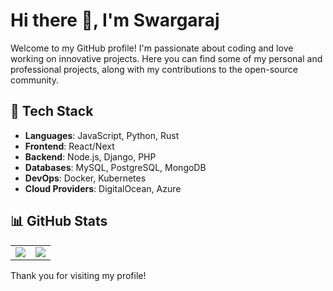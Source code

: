 # Hi there 👋, I'm Swargaraj

Welcome to my GitHub profile! I'm passionate about coding and love working on innovative projects. Here you can find some of my personal and professional projects, along with my contributions to the open-source community.

## 🚀 Tech Stack
- **Languages**: JavaScript, Python, Rust
- **Frontend**: React/Next
- **Backend**: Node.js, Django, PHP
- **Databases**: MySQL, PostgreSQL, MongoDB
- **DevOps**: Docker, Kubernetes
- **Cloud Providers**: DigitalOcean, Azure

## 📊 GitHub Stats
<table>
	<tr>
		<td align="center" style="padding=0;width=50%;">
			<img align="center" style="padding=0;" src="https://github-readme-stats-eight-theta.vercel.app/api?username=swargaraj&show_icons=true&include_all_commits=true&count_private=true&bg_color=0d1117&hide_border=true&text_color=cccccc&icon_color=6d8498&hide_title=true" />
		</td>
		<td align="center" style="padding=0;width=50%;">
			<img align="center" style="padding=0;" src="https://github-readme-stats.quantumlytangled.vercel.app/api/top-langs/?username=swargaraj&layout=compact&bg_color=0d1117&hide_border=true&text_color=cccccc&&icon_color=6d8498&hide_title=true&count_private=true" />
		</td>
	</tr>
</table>

Thank you for visiting my profile!
